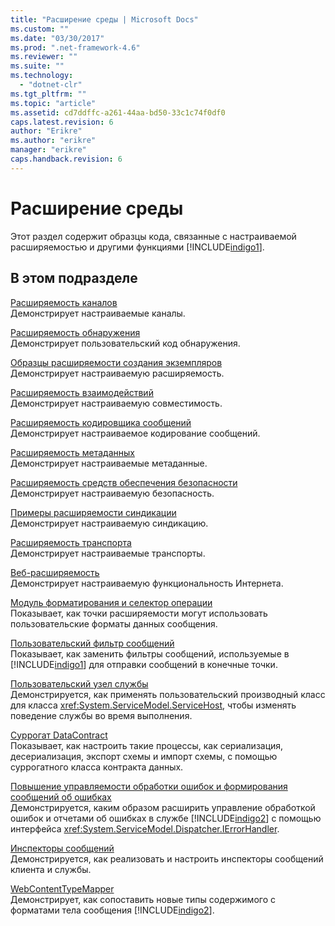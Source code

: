 ```yaml
---
title: "Расширение среды | Microsoft Docs"
ms.custom: ""
ms.date: "03/30/2017"
ms.prod: ".net-framework-4.6"
ms.reviewer: ""
ms.suite: ""
ms.technology: 
  - "dotnet-clr"
ms.tgt_pltfrm: ""
ms.topic: "article"
ms.assetid: cd7ddffc-a261-44aa-bd50-33c1c74f0df0
caps.latest.revision: 6
author: "Erikre"
ms.author: "erikre"
manager: "erikre"
caps.handback.revision: 6
---
```

# Расширение среды
Этот раздел содержит образцы кода, связанные с настраиваемой расширяемостью и другими функциями [!INCLUDE[indigo1](../../../../includes/indigo1-md.md)].  
  
## В этом подразделе  
 [Расширяемость каналов](../../../../docs/framework/wcf/samples/channels-extensibility.md)  
 Демонстрирует настраиваемые каналы.  
  
 [Расширяемость обнаружения](../../../../docs/framework/wcf/samples/discovery-extensibility.md)  
 Демонстрирует пользовательский код обнаружения.  
  
 [Образцы расширяемости создания экземпляров](../../../../docs/framework/wcf/samples/instancing-extensibility.md)  
 Демонстрирует настраиваемую расширяемость.  
  
 [Расширяемость взаимодействий](../../../../docs/framework/wcf/samples/interop-extensibility.md)  
 Демонстрирует настраиваемую совместимость.  
  
 [Расширяемость кодировщика сообщений](../../../../docs/framework/wcf/samples/message-encoder-extensibility.md)  
 Демонстрирует настраиваемое кодирование сообщений.  
  
 [Расширяемость метаданных](../../../../docs/framework/wcf/samples/metadata-extensibility.md)  
 Демонстрирует настраиваемые метаданные.  
  
 [Расширяемость средств обеспечения безопасности](../../../../docs/framework/wcf/samples/security-extensibility.md)  
 Демонстрирует настраиваемую безопасность.  
  
 [Примеры расширяемости синдикации](../../../../docs/framework/wcf/samples/syndication-extensibility-samples.md)  
 Демонстрирует настраиваемую синдикацию.  
  
 [Расширяемость транспорта](../../../../docs/framework/wcf/samples/transport-extensibility.md)  
 Демонстрирует настраиваемые транспорты.  
  
 [Веб\-расширяемость](../../../../docs/framework/wcf/samples/web-extensibility.md)  
 Демонстрирует настраиваемую функциональность Интернета.  
  
 [Модуль форматирования и селектор операции](../../../../docs/framework/wcf/samples/operation-formatter-and-operation-selector.md)  
 Показывает, как точки расширяемости могут использовать пользовательские форматы данных сообщения.  
  
 [Пользовательский фильтр сообщений](../../../../docs/framework/wcf/samples/custom-message-filter.md)  
 Показывает, как заменить фильтры сообщений, используемые в [!INCLUDE[indigo1](../../../../includes/indigo1-md.md)] для отправки сообщений в конечные точки.  
  
 [Пользовательский узел службы](../../../../docs/framework/wcf/samples/custom-service-host.md)  
 Демонстрируется, как применять пользовательский производный класс для класса <xref:System.ServiceModel.ServiceHost>, чтобы изменять поведение службы во время выполнения.  
  
 [Суррогат DataContract](../../../../docs/framework/wcf/samples/datacontract-surrogate.md)  
 Показывает, как настроить такие процессы, как сериализация, десериализация, экспорт схемы и импорт схемы, с помощью суррогатного класса контракта данных.  
  
 [Повышение управляемости обработки ошибок и формирования сообщений об ошибках](../../../../docs/framework/wcf/samples/extending-control-over-error-handling-and-reporting.md)  
 Демонстрируется, каким образом расширить управление обработкой ошибок и отчетами об ошибках в службе [!INCLUDE[indigo2](../../../../includes/indigo2-md.md)] с помощью интерфейса <xref:System.ServiceModel.Dispatcher.IErrorHandler>.  
  
 [Инспекторы сообщений](../../../../docs/framework/wcf/samples/message-inspectors.md)  
 Демонстрируется, как реализовать и настроить инспекторы сообщений клиента и службы.  
  
 [WebContentTypeMapper](../../../../docs/framework/wcf/samples/webcontenttypemapper-sample.md)  
 Демонстрирует, как сопоставить новые типы содержимого с форматами тела сообщения [!INCLUDE[indigo2](../../../../includes/indigo2-md.md)].